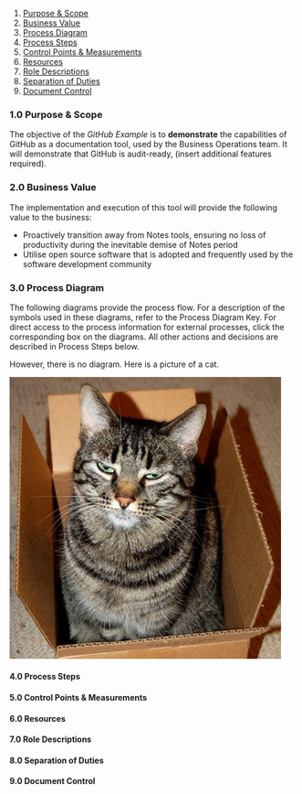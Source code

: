 1. [Purpose & Scope](#purpose-scope)
2. [Business Value](#business-value)
3. [Process Diagram](#process-diagram)
4. [Process Steps](#process-steps)
5. [Control Points & Measurements](#control-points)
6. [Resources](#resources)
7. [Role Descriptions](#role-descriptions)
8. [Separation of Duties](#sod)
9. [Document Control](#doc-control)

### 1.0 Purpose & Scope <a id="purpose-scope"/>

The objective of the *GitHub Example* is to **demonstrate** the capabilities of GitHub as a documentation tool, used by the Business Operations team. It will demonstrate that GitHub is audit-ready, (insert additional features required).

### 2.0 Business Value <a id="business-value"/>

The implementation and execution of this tool will provide the following value to the business:
* Proactively transition away from Notes tools, ensuring no loss of productivity during the inevitable demise of Notes period
* Utilise open source software that is adopted and frequently used by the software development community

### 3.0 Process Diagram <a id="process-diagram"/>

The following diagrams provide the process flow. For a description of the symbols used in these diagrams, refer to the Process Diagram Key. For direct access to the process information for external processes, click the corresponding box on the diagrams. All other actions and decisions are described in Process Steps below.

However, there is no diagram. Here is a picture of a cat.

![Cat in a box](https://raw.githubusercontent.com/sljinu/hello-world/sljinu-patch-1/cat_in_a_box.jpg)

#### 4.0 Process Steps <a id="process-steps"/>

#### 5.0 Control Points & Measurements <a id="control-points"/>

#### 6.0 Resources <a id="resources"/>

#### 7.0 Role Descriptions <a id="role-descriptions"/>

#### 8.0 Separation of Duties <a id="sod"/>

#### 9.0 Document Control <a id="doc-control"/>
